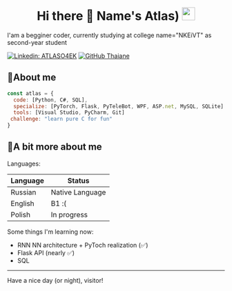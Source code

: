 <h1 align='center'> Hi there 👋 Name's Atlas)   <img src="https://i.postimg.cc/mkgDV7xr/image.gif" weight="30" height="30"></h1>

I'am a begginer coder, currently studying at college name="NKEiVT" as second-year student

[![Linkedin: ATLASO4EK](https://img.shields.io/badge/-ATLASO4EK-blue?style=flat-square&logo=Linkedin&logoColor=white&link=https://www.linkedin.com/in/ATLASO4EK/)](https://www.linkedin.com/in/ATLASO4EK/)
[![GitHub Thaiane](https://img.shields.io/github/followers/ATLASO4EK?label=follow&style=social)](https://github.com/ATLASO4EK)

<h2>📌About me</h2>

```javascript
const atlas = {
  code: [Python, C#, SQL],
  specialize: [PyTorch, Flask, PyTeleBot, WPF, ASP.net, MySQL, SQLite]
  tools: [Visual Studio, PyCharm, Git]
 challenge: "learn pure C for fun"
}
```

<h2> 💬A bit more about me </h2>
Languages:

| Language | Status |
|------|-----|
| Russian | Native Language | 
| English | B1 :( | 
| Polish | In progress | 

Some things I'm learning now:
- RNN NN architecture + PyToch realization (✅)
- Flask API (nearly ✅)
- SQL
---
Have a nice day (or night), visitor! 
